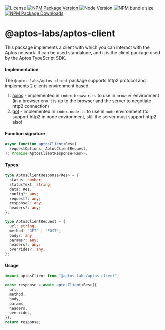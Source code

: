 ![License][github-license]
[![NPM Package Version][npm-image-version]][npm-url]
![Node Version](https://img.shields.io/node/v/%40aptos-labs%2Faptos-client)
![NPM bundle size](https://img.shields.io/bundlephobia/min/%40aptos-labs/aptos-client)
[![NPM Package Downloads][npm-image-downloads]][npm-url]

# @aptos-labs/aptos-client

This package implements a client with which you can interact with the Aptos network. It can be used standalone, and it is the client package used by the Aptos TypeScript SDK.

#### Implementation

The `@aptos-labs/aptos-client` package supports http2 protocol and implements 2 clients environment based:

1. [axios](https://github.com/axios/axios) - implemented in `index.browser.ts` to use in `browser` environment (in a browser env it is up to the browser and the server to negotiate http2 connection)
2. [got](https://github.com/sindresorhus/got) - implemented in `index.node.ts` to use in `node` environment (to support http2 in node environment, still the server must support http2 also)

#### Function signature

```ts
async function aptosClient<Res>(
  requestOptions: AptosClientRequest,
): Promise<AptosClientResponse<Res>>;
```

#### Types

```ts
type AptosClientResponse<Res> = {
  status: number;
  statusText: string;
  data: Res;
  config?: any;
  request?: any;
  response?: any;
  headers?: any;
};

type AptosClientRequest = {
  url: string;
  method: "GET" | "POST";
  body?: any;
  params?: any;
  headers?: any;
  overrides?: any;
};
```

#### Usage

```ts
import aptosClient from "@aptos-labs/aptos-client";

const response = await aptosClient<Res>({
  url,
  method,
  body,
  params,
  headers,
  overrides,
});
return response;
```

[npm-image-version]: https://img.shields.io/npm/v/%40aptos-labs%2Faptos-client.svg
[npm-image-downloads]: https://img.shields.io/npm/dm/%40aptos-labs%2Faptos-client.svg
[npm-url]: https://npmjs.org/package/@aptos-labs/aptos-client
[github-license]: https://img.shields.io/github/license/aptos-labs/aptos-client
